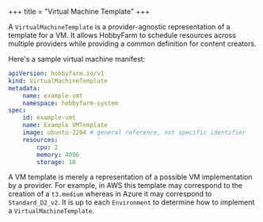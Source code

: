 +++
title = "Virtual Machine Template"
+++

A `VirtualMachineTemplate` is a provider-agnostic representation of a template for a VM. It allows HobbyFarm to schedule resources across multiple providers while providing a common definition for content creators. 

Here's a sample virtual machine manifest:

```yaml
apiVersion: hobbyfarm.io/v1
kind: VirtualMachineTemplate
metadata:
    name: example-vmt
    namespace: hobbyfarm-system
spec:
    id: example-vmt
    name: Example VMTemplate
    image: ubuntu-2204 # general reference, not specific identifier
    resources:
        cpu: 2
        memory: 4096
        storage: 10
``` 


A VM template is merely a representation of a possible VM implementation by a provider. For example, in AWS this template may correspond to the creation of a `t3.medium` whereas in Azure it may correspond to `Standard_D2_v2`. It is up to each `Environment` to determine how to implement a `VirtualMachineTemplate`.

